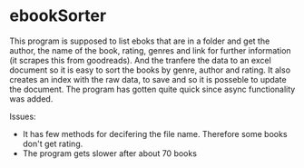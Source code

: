 # ebookSorter

This program is supposed to list eboks that are in a folder and get the author, the name of the book, rating, genres and link for further information (it scrapes this from goodreads). And the tranfere the data to an excel document so it is easy to sort the books by genre, author and rating. It also creates an index with the raw data, to save and so it is posseble to update the document. The program has gotten quite quick since async functionality was added.

Issues:
 - It has few methods for decifering the file name. Therefore some books don't get rating.
 - The program gets slower after about 70 books
